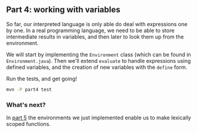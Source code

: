 ## Part 4: working with variables

So far, our interpreted language is only able do deal with expressions one by one. In a real programming language, we need to be able to store intermediate results in variables, and then later to look them up from the environment.

We will start by implementing the `Environment` class (which can be found in `Environment.java`). Then we'll extend `evaluate` to handle expressions using defined variables, and the creation of new variables with the `define` form.

Run the tests, and get going!

```bash
mvn -P part4 test
```

### What's next?

In [part 5](5.md) the environments we just implemented enable us to make lexically scoped functions.
